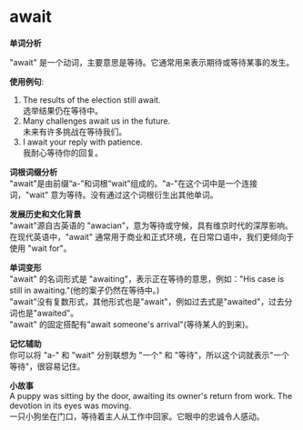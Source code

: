 # await

**单词分析**

  

"await" 是一个动词，主要意思是等待。它通常用来表示期待或等待某事的发生。

  

**使用例句**:

  

1.  The results of the election still await.  
    选举结果仍在等待中。
2.  Many challenges await us in the future.  
    未来有许多挑战在等待我们。
3.  I await your reply with patience.  
    我耐心等待你的回复。

  

**词根词缀分析**  
"await"是由前缀“a-”和词根“wait”组成的。"a-"在这个词中是一个连接词，"wait" 意为等待。没有通过这个词根衍生出其他单词。

  

**发展历史和文化背景**  
"await"源自古英语的 "awacian"，意为等待或守候，具有维京时代的深厚影响。在现代英语中，"await" 通常用于商业和正式环境，在日常口语中，我们更倾向于使用 "wait for"。

  

**单词变形**  
"await" 的名词形式是 "awaiting"，表示正在等待的意思，例如："His case is still in awaiting."(他的案子仍然在等待中。)  
"await"没有复数形式，其他形式也是"await"，例如过去式是"awaited"，过去分词也是"awaited"。  
"await" 的固定搭配有"await someone's arrival"(等待某人的到来)。

  

**记忆辅助**  
你可以将 "a-" 和 "wait" 分别联想为 "一个" 和 "等待"，所以这个词就表示"一个等待"，很容易记住。

  

**小故事**  
A puppy was sitting by the door, awaiting its owner's return from work. The devotion in its eyes was moving.  
一只小狗坐在门口，等待着主人从工作中回家。它眼中的忠诚令人感动。
